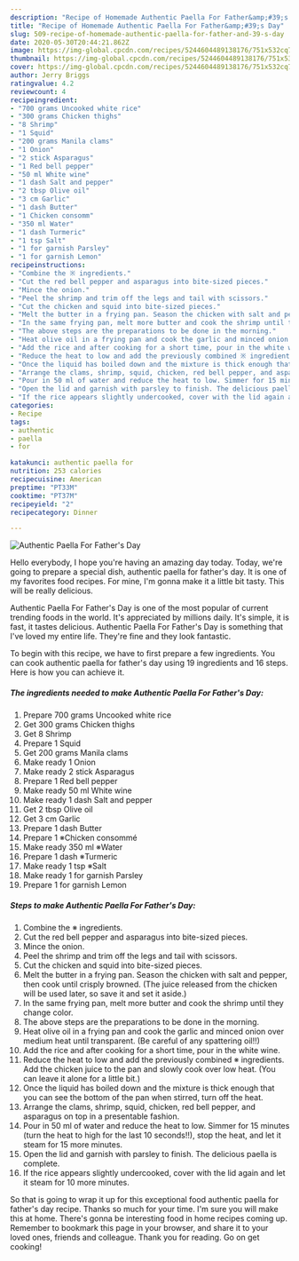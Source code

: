 ```yaml
---
description: "Recipe of Homemade Authentic Paella For Father&amp;#39;s Day"
title: "Recipe of Homemade Authentic Paella For Father&amp;#39;s Day"
slug: 509-recipe-of-homemade-authentic-paella-for-father-and-39-s-day
date: 2020-05-30T20:44:21.862Z
image: https://img-global.cpcdn.com/recipes/5244604489138176/751x532cq70/authentic-paella-for-fathers-day-recipe-main-photo.jpg
thumbnail: https://img-global.cpcdn.com/recipes/5244604489138176/751x532cq70/authentic-paella-for-fathers-day-recipe-main-photo.jpg
cover: https://img-global.cpcdn.com/recipes/5244604489138176/751x532cq70/authentic-paella-for-fathers-day-recipe-main-photo.jpg
author: Jerry Briggs
ratingvalue: 4.2
reviewcount: 4
recipeingredient:
- "700 grams Uncooked white rice"
- "300 grams Chicken thighs"
- "8 Shrimp"
- "1 Squid"
- "200 grams Manila clams"
- "1 Onion"
- "2 stick Asparagus"
- "1 Red bell pepper"
- "50 ml White wine"
- "1 dash Salt and pepper"
- "2 tbsp Olive oil"
- "3 cm Garlic"
- "1 dash Butter"
- "1 Chicken consomm"
- "350 ml Water"
- "1 dash Turmeric"
- "1 tsp Salt"
- "1 for garnish Parsley"
- "1 for garnish Lemon"
recipeinstructions:
- "Combine the ※ ingredients."
- "Cut the red bell pepper and asparagus into bite-sized pieces."
- "Mince the onion."
- "Peel the shrimp and trim off the legs and tail with scissors."
- "Cut the chicken and squid into bite-sized pieces."
- "Melt the butter in a frying pan. Season the chicken with salt and pepper, then cook until crisply browned. (The juice released from the chicken will be used later, so save it and set it aside.)"
- "In the same frying pan, melt more butter and cook the shrimp until they change color."
- "The above steps are the preparations to be done in the morning."
- "Heat olive oil in a frying pan and cook the garlic and minced onion over medium heat until transparent. (Be careful of any spattering oil!!)"
- "Add the rice and after cooking for a short time, pour in the white wine."
- "Reduce the heat to low and add the previously combined ※ ingredients. Add the chicken juice to the pan and slowly cook over low heat. (You can leave it alone for a little bit.)"
- "Once the liquid has boiled down and the mixture is thick enough that you can see the bottom of the pan when stirred, turn off the heat."
- "Arrange the clams, shrimp, squid, chicken, red bell pepper, and asparagus on top in a presentable fashion."
- "Pour in 50 ml of water and reduce the heat to low. Simmer for 15 minutes (turn the heat to high for the last 10 seconds!!), stop the heat, and let it steam for 15 more minutes."
- "Open the lid and garnish with parsley to finish. The delicious paella is complete."
- "If the rice appears slightly undercooked, cover with the lid again and let it steam for 10 more minutes."
categories:
- Recipe
tags:
- authentic
- paella
- for

katakunci: authentic paella for 
nutrition: 253 calories
recipecuisine: American
preptime: "PT33M"
cooktime: "PT37M"
recipeyield: "2"
recipecategory: Dinner

---
```



![Authentic Paella For Father&#39;s Day](https://img-global.cpcdn.com/recipes/5244604489138176/751x532cq70/authentic-paella-for-fathers-day-recipe-main-photo.jpg)

Hello everybody, I hope you're having an amazing day today. Today, we're going to prepare a special dish, authentic paella for father&#39;s day. It is one of my favorites food recipes. For mine, I'm gonna make it a little bit tasty. This will be really delicious.



Authentic Paella For Father&#39;s Day is one of the most popular of current trending foods in the world. It's appreciated by millions daily. It's simple, it is fast, it tastes delicious. Authentic Paella For Father&#39;s Day is something that I've loved my entire life. They're fine and they look fantastic.


To begin with this recipe, we have to first prepare a few ingredients. You can cook authentic paella for father&#39;s day using 19 ingredients and 16 steps. Here is how you can achieve it.

<!--inarticleads1-->

##### The ingredients needed to make Authentic Paella For Father&#39;s Day:

1. Prepare 700 grams Uncooked white rice
1. Get 300 grams Chicken thighs
1. Get 8 Shrimp
1. Prepare 1 Squid
1. Get 200 grams Manila clams
1. Make ready 1 Onion
1. Make ready 2 stick Asparagus
1. Prepare 1 Red bell pepper
1. Make ready 50 ml White wine
1. Make ready 1 dash Salt and pepper
1. Get 2 tbsp Olive oil
1. Get 3 cm Garlic
1. Prepare 1 dash Butter
1. Prepare 1 ※Chicken consommé
1. Make ready 350 ml ※Water
1. Prepare 1 dash ※Turmeric
1. Make ready 1 tsp ※Salt
1. Make ready 1 for garnish Parsley
1. Prepare 1 for garnish Lemon




<!--inarticleads2-->

##### Steps to make Authentic Paella For Father&#39;s Day:

1. Combine the ※ ingredients.
1. Cut the red bell pepper and asparagus into bite-sized pieces.
1. Mince the onion.
1. Peel the shrimp and trim off the legs and tail with scissors.
1. Cut the chicken and squid into bite-sized pieces.
1. Melt the butter in a frying pan. Season the chicken with salt and pepper, then cook until crisply browned. (The juice released from the chicken will be used later, so save it and set it aside.)
1. In the same frying pan, melt more butter and cook the shrimp until they change color.
1. The above steps are the preparations to be done in the morning.
1. Heat olive oil in a frying pan and cook the garlic and minced onion over medium heat until transparent. (Be careful of any spattering oil!!)
1. Add the rice and after cooking for a short time, pour in the white wine.
1. Reduce the heat to low and add the previously combined ※ ingredients. Add the chicken juice to the pan and slowly cook over low heat. (You can leave it alone for a little bit.)
1. Once the liquid has boiled down and the mixture is thick enough that you can see the bottom of the pan when stirred, turn off the heat.
1. Arrange the clams, shrimp, squid, chicken, red bell pepper, and asparagus on top in a presentable fashion.
1. Pour in 50 ml of water and reduce the heat to low. Simmer for 15 minutes (turn the heat to high for the last 10 seconds!!), stop the heat, and let it steam for 15 more minutes.
1. Open the lid and garnish with parsley to finish. The delicious paella is complete.
1. If the rice appears slightly undercooked, cover with the lid again and let it steam for 10 more minutes.




So that is going to wrap it up for this exceptional food authentic paella for father&#39;s day recipe. Thanks so much for your time. I'm sure you will make this at home. There's gonna be interesting food in home recipes coming up. Remember to bookmark this page in your browser, and share it to your loved ones, friends and colleague. Thank you for reading. Go on get cooking!
